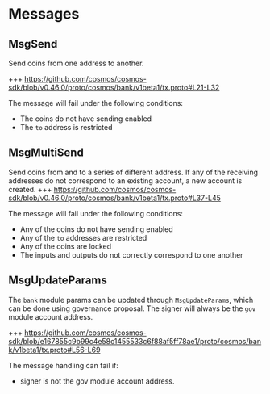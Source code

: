 <!--
order: 3
-->

# Messages

## MsgSend

Send coins from one address to another.

+++ https://github.com/cosmos/cosmos-sdk/blob/v0.46.0/proto/cosmos/bank/v1beta1/tx.proto#L21-L32

The message will fail under the following conditions:

* The coins do not have sending enabled
* The `to` address is restricted

## MsgMultiSend

Send coins from and to a series of different address. If any of the receiving addresses do not correspond to an existing account, a new account is created.
+++ https://github.com/cosmos/cosmos-sdk/blob/v0.46.0/proto/cosmos/bank/v1beta1/tx.proto#L37-L45

The message will fail under the following conditions:

* Any of the coins do not have sending enabled
* Any of the `to` addresses are restricted
* Any of the coins are locked
* The inputs and outputs do not correctly correspond to one another

## MsgUpdateParams

The `bank` module params can be updated through `MsgUpdateParams`, which can be done using governance proposal. The signer will always be the `gov` module account address. 

+++ https://github.com/cosmos/cosmos-sdk/blob/e167855c9b99c4e58c1455533c6f88af5ff78ae1/proto/cosmos/bank/v1beta1/tx.proto#L56-L69

The message handling can fail if:

* signer is not the gov module account address.
